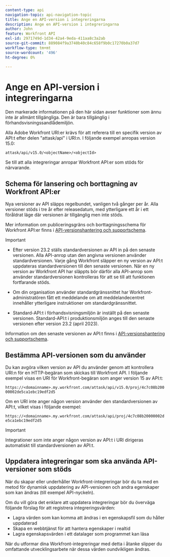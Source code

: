 ```yaml
---
content-type: api
navigation-topic: api-navigation-topic
title: Ange en API-version i integreringarna
description: Ange en API-version i integreringarna
author: John
feature: Workfront API
exl-id: 2971749d-1d34-42a4-9eda-411aa8c3a2ab
source-git-commit: 889084f9a3740b40c84c658f9b0c17270b0a37d7
workflow-type: tm+mt
source-wordcount: '496'
ht-degree: 0%

---
```


# Ange en API-version i integreringarna

<span class="preview">Den markerade informationen på den här sidan avser funktioner som ännu inte är allmänt tillgängliga. Den är bara tillgänglig i förhandsvisningssandlådemiljön.</span>

Alla Adobe Workfront URI:er krävs för att referera till en specifik version av API:t efter delen &quot;attask/api&quot; i URI:n. I följande exempel anropas version 15.0:

`attask/api/v15.0/<objectName>/<objectId>`

Se till att alla integreringar anropar Workfront API:er som stöds för närvarande.

## Schema för lansering och borttagning av Workfront API:er

Nya versioner av API släpps regelbundet, vanligen två gånger per år. Alla versioner stöds i tre år efter releasedatum, med ytterligare ett år i ett föråldrat läge där versionen är tillgänglig men inte stöds.

Mer information om publiceringsgräns och borttagningsschema för Workfront API:er finns i [API-versionshantering och supportschema](../../wf-api/api/api-version-support-schedule.md).

>[!IMPORTANT]
>
>* Efter version 23.2 ställs standardversionen av API in på den senaste versionen. Alla API-anrop utan den angivna versionen använder standardversionen. Varje gång Workfront släpper en ny version av API:t uppdateras standardversionen till den senaste versionen. När en ny version av Workfront API har släppts bör därför alla API-anrop som använder standardversionen kontrolleras för att se till att funktionen fortfarande stöds.
>
>* Om din organisation använder standardgränssnittet har Workfront-administratören fått ett meddelande om att meddelandecentret innehåller ytterligare instruktioner om standardgränssnittet.
>
>* <span class="preview">Standard-API:t i förhandsvisningsmiljön är inställt på den senaste versionen. Standard-API:t i produktionsmiljön anges till den senaste versionen efter version 23.2 (april 2023)</span>.
>
>Information om den senaste versionen av API:t finns i [API-versionshantering och supportschema](../../wf-api/api/api-version-support-schedule.md).


## Bestämma API-versionen som du använder

Du kan avgöra vilken version av API du använder genom att kontrollera URI:n för en HTTP-begäran som skickas till Workfront API. I följande exempel visas en URI för Workfront-begäran som anger version 15 av API:t:

`https://<domainname>.my.workfront.com/attask/api/v15.0/proj/4c7c08b20000002de5ca1ebc19edf2d5`

Om en URI inte anger någon version använder den standardversionen av API:t, vilket visas i följande exempel:

`https://<domainname>.my.workfront.com/attask/api/proj/4c7c08b20000002de5ca1ebc19edf2d5`

>[!IMPORTANT]
>
> Integrationer som inte anger någon version av API:t i URI dirigeras automatiskt till standardversionen av API:t.

## Uppdatera integreringar som ska använda API-versioner som stöds

När du skapar eller underhåller Workfront-integreringar bör du ta med en metod för dynamisk uppdatering av API-versionen och andra egenskaper som kan ändras (till exempel API-nyckeln).

Om du vill göra det enklare att uppdatera integreringar bör du överväga följande förslag för att registrera integreringsvärden:

* Lagra värden som kan komma att ändras i en egenskapsfil som du håller uppdaterad
* Skapa en webbtjänst för att hantera egenskaper i realtid
* Lagra egenskapsvärden i ett datalager som programmet kan läsa

När du utformar dina Workfront-integreringar med detta i åtanke slipper du omfattande utvecklingsarbete när dessa värden oundvikligen ändras.
